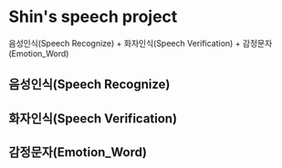 # Shin's speech project
음성인식(Speech Recognize) + 화자인식(Speech Verification) + 감정문자(Emotion_Word)

## 음성인식(Speech Recognize)

## 화자인식(Speech Verification)

## 감정문자(Emotion_Word)

